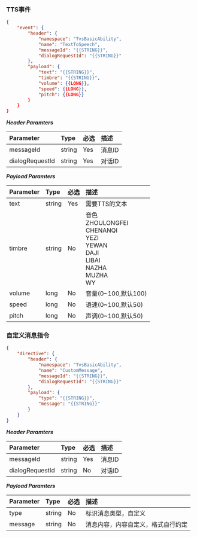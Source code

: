 ### TTS事件
```json
{
	"event": {
		"header": {
			"namespace": "TvsBasicAbility",
			"name": "TextToSpeech",
            "messageId": "{{STRING}}",
			"dialogRequestId": "{{STRING}}"
		},
		"payload": {
            "text": "{{STRING}}",
			"timbre": "{{STRING}}",
			"volume": {{LONG}},
			"speed": {{LONG}},
			"pitch": {{LONG}}
		}
	}
}	
```

***Header Paramters***

|	Parameter			|	Type		|	必选	|	描述								|
|	:-------------------	|	:--------	|	:-----	|	:--------------------------------	|
|	messageId			|	string	|	Yes	|	消息ID							|
|	dialogRequestId	|	string	|	Yes	|	对话ID							|

***Payload Paramters***

|	Parameter					|	Type		|	必选	|	描述					|
|	:---------------------------	|	:--------	|	:-----	|	:--------------------	|
|	text							|	string	|	Yes	|	需要TTS的文本	|
|	timbre						|	string	|	No	|	音色<br>ZHOULONGFEI<br>CHENANQI<br>YEZI<br>YEWAN<br>DAJI<br>LIBAI<br>NAZHA<br>MUZHA<br>WY	|
|	volume						|	long		|	No	|	音量(0~100,默认100)	|
|	speed						|	long		|	No	|	语速(0~100,默认50)	|
|	pitch							|	long		|	No	|	声调(0~100,默认50)	|

### 自定义消息指令
```json
{
    "directive": {
        "header": {
            "namespace": "TvsBasicAbility",
            "name": "CustomMessage",
            "messageId": "{{STRING}}",
            "dialogRequestId": "{{STRING}}"
        },
        "payload": {
            "type": "{{STRING}}",
            "message": "{{STRING}}"
        }
    }
}
```

***Header Paramters***

|	Parameter			|	Type		|	必选	|	描述								|
|	:-------------------	|	:--------	|	:-----	|	:--------------------------------	|
|	messageId			|	string	|	Yes	|	消息ID							|
|	dialogRequestId	|	string	|	No	|	对话ID							|


***Payload Paramters***

|	Parameter					|	Type		|	必选	|	描述													|
|	:---------------------------	|	:--------	|	:-----	|	:-----------------------------------------------------	|
|	type							|	string	|	No	|	标识消息类型，自定义						|
|	message					|	string	| 	No	|	消息内容，内容自定义，格式自行约定	|